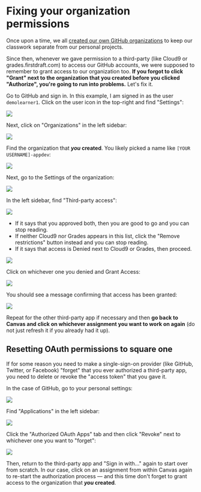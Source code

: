 # Fixing your organization permissions

Once upon a time, we all [created our own GitHub organizations](https://guides.firstdraft.com/setting-up-your-cloud9-workspace.html#create-github-organization) to keep our classwork separate from our personal projects.

Since then, whenever we gave permission to a third-party (like Cloud9 or grades.firstdraft.com) to access our GitHub accounts, we were supposed to remember to grant access to our organization too. **If you forgot to click "Grant" next to the organization that you created before you clicked "Authorize", you're going to run into problems.** Let's fix it.

Go to GitHub and sign in. In this example, I am signed in as the user `demolearner1`. Click on the user icon in the top-right and find "Settings":

![](/assets/github-settings.jpg)

Next, click on "Organizations" in the left sidebar:

![](/assets/github-orgs.jpg)

Find the organization that **_you_ created**. You likely picked a name like `[YOUR USERNAME]-appdev`:

![](/assets/org-list.jpg)

Next, go to the Settings of the organization:

![](/assets/find-org-settings.jpg)

In the left sidebar, find "Third-party access":

![](/assets/third-party-access.jpg)

 - If it says that you approved both, then you are good to go and you can stop reading.
 - If neither Cloud9 nor Grades appears in this list, click the "Remove restrictions" button instead and you can stop reading.
 - If it says that access is Denied next to Cloud9 or Grades, then proceed.

![](/assets/access-denied.jpg)

Click on whichever one you denied and Grant Access:

![](/assets/grant-access.jpg)

You should see a message confirming that access has been granted:

![](/assets/access-granted-flash.jpg)

Repeat for the other third-party app if necessary and then **go back to Canvas and click on whichever assignment you want to work on again** (do not just refresh it if you already had it up).

## Resetting OAuth permissions to square one

If for some reason you need to make a single-sign-on provider (like GitHub, Twitter, or Facebook) "forget" that you ever authorized a third-party app, you need to delete or revoke the "access token" that you gave it.

In the case of GitHub, go to your personal settings:

![](/assets/github-personal-settings.jpg)

Find "Applications" in the left sidebar:

![](/assets/github-applications.jpg)

Click the "Authorized OAuth Apps" tab and then click "Revoke" next to whichever one you want to "forget":

![](/assets/github-revoke-oauth.jpg)

Then, return to the third-party app and "Sign in with..." again to start over from scratch. In our case, click on an assignment from within Canvas again to re-start the authorization process — and this time don't forget to grant access to the organization that **_you_ created**.